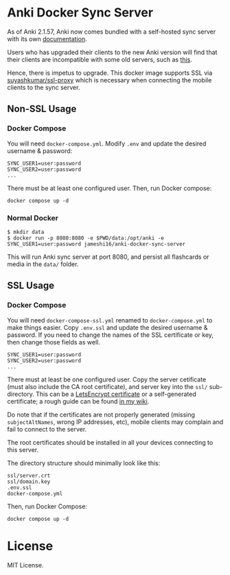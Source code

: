 # Anki Docker Sync Server

As of Anki 2.1.57, Anki now comes bundled with a self-hosted sync server with its own
[documentation](https://docs.ankiweb.net/sync-server.html).

Users who has upgraded their clients to the new Anki version will find that their clients
are incompatible with some old servers, such as [this](https://github.com/ankicommunity/anki-sync-server).

Hence, there is impetus to upgrade. This docker image supports SSL via [suyashkumar/ssl-proxy](https://github.com/suyashkumar/ssl-proxy)
which is necessary when connecting the mobile clients to the sync server.

## Non-SSL Usage

### Docker Compose

You will need `docker-compose.yml`. Modify `.env` and update the desired username & password:
```
SYNC_USER1=user:password
SYNC_USER2=user:password
...
```

There must be at least one configured user. Then, run Docker compose:
```
docker compose up -d
```

### Normal Docker

```
$ mkdir data
$ docker run -p 8080:8080 -e $PWD/data:/opt/anki -e SYNC_USER1=user:password jameshi16/anki-docker-sync-server
```

This will run Anki sync server at port 8080, and persist all flashcards or media in the `data/` folder.

## SSL Usage

### Docker Compose

You will need `docker-compose-ssl.yml` renamed to `docker-compose.yml` to make things easier.
Copy `.env.ssl` and update the desired username & password. If you need to change the names of the SSL certificate
or key, then change those fields as well.

```
SYNC_USER1=user:password
SYNC_USER2=user:password
...
```

There must at least be one configured user. Copy the server cetificate (must also include the CA root certificate), and server key into the `ssl/` sub-directory. This can be a [LetsEncrypt certificate](https://certbot.eff.org/instructions?ws=other&os=debianbuster) or a self-generated certificate; a rough guide can be found [in my wiki](https://wiki.codingindex.xyz/self-signed-certificates).

Do note that if the certificates are not properly generated (missing `subjectAltNames`, wrong IP addresses, etc), mobile clients may complain and fail to connect to the server.

The root certificates should be installed in all your devices connecting to this server.

The directory structure should minimally look like this:

```
ssl/server.crt
ssl/domain.key
.env.ssl
docker-compose.yml
```

Then, run Docker Compose:
```
docker compose up -d
```

# License

MIT License.
